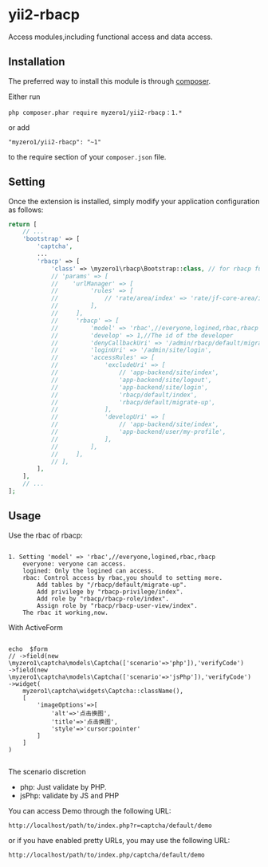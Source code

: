 yii2-rbacp
========================

Access modules,including functional access and data access.

Installation
------------

The preferred way to install this module is through [composer](http://getcomposer.org/download/).

Either run

```
php composer.phar require myzero1/yii2-rbacp：1.*
```

or add

```
"myzero1/yii2-rbacp": "~1"
```

to the require section of your `composer.json` file.



Setting
-----

Once the extension is installed, simply modify your application configuration as follows:

```php
return [
    // ...
    'bootstrap' => [
        'captcha',
        ...
        'rbacp' => [
            'class' => \myzero1\rbacp\Bootstrap::class, // for rbacp function
            // 'params' => [
            //    'urlManager' => [
            //         'rules' => [
            //             // 'rate/area/index' => 'rate/jf-core-area/index',
            //         ],
            //     ],
            //     'rbacp' => [
            //         'model' => 'rbac',//everyone,logined,rbac,rbacp
            //         'develop' => 1,//The id of the developer
            //         'denyCallbackUri' => '/admin/rbacp/default/migrate-up',
            //         'loginUri' => '/admin/site/login',
            //         'accessRules' => [
            //             'excludeUri' => [
            //                 // 'app-backend/site/index',
            //                 'app-backend/site/logout',
            //                 'app-backend/site/login',
            //                 'rbacp/default/index',
            //                 'rbacp/default/migrate-up',
            //             ],
            //             'developUri' => [
            //                 // 'app-backend/site/index',
            //                 'app-backend/user/my-profile',
            //             ],
            //         ],
            //     ],
            // ],
        ],
    ],
    // ...
];
```


Usage
-----

Use the rbac of rbacp:

```

1. Setting 'model' => 'rbac',//everyone,logined,rbac,rbacp
    everyone: veryone can access.
    logined: Only the logined can access.
    rbac: Control access by rbac,you should to setting more.
        Add tables by "/rbacp/default/migrate-up".
        Add privilege by "rbacp-privilege/index".
        Add role by "rbacp/rbacp-role/index".
        Assign role by "rbacp/rbacp-user-view/index".
    The rbac it working,now.

```

With ActiveForm

```

echo  $form
// ->field(new \myzero1\captcha\models\Captcha(['scenario'=>'php']),'verifyCode')
->field(new \myzero1\captcha\models\Captcha(['scenario'=>'jsPhp']),'verifyCode')
->widget(
    myzero1\captcha\widgets\Captcha::className(),
    [
        'imageOptions'=>[
            'alt'=>'点击换图',
            'title'=>'点击换图',
            'style'=>'cursor:pointer'
        ]
    ]
)


```

The scenario discretion
- php: Just validate by PHP.
- jsPhp: validate by JS and PHP

You can access Demo through the following URL:

```
http://localhost/path/to/index.php?r=captcha/default/demo
```

or if you have enabled pretty URLs, you may use the following URL:

```
http://localhost/path/to/index.php/captcha/default/demo
```
